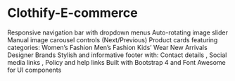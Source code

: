 # Clothify-E-commerce
Responsive navigation bar with dropdown menus 
Auto-rotating image slider 
Manual image carousel controls (Next/Previous) 
Product cards featuring categories: 
Women’s Fashion 
Men’s Fashion
Kids’ Wear
New Arrivals
Designer Brands 
Stylish and informative footer with: Contact details , Social media links , Policy and help links 
Built with Bootstrap 4 and Font Awesome for UI components
